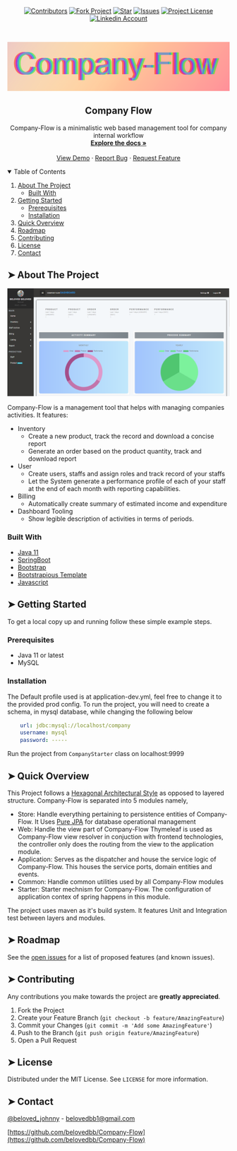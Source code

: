 <p align="center">
    <a href="https://github.com/Belovedbb/Company-Flow/graphs/contributors"><img alt="Contributors" src="https://img.shields.io/github/contributors/belovedbb/Company-Flow.svg" height="20"/></a>
    <a href="https://github.com/Belovedbb/Company-Flow/network/members"><img alt="Fork Project" src="https://img.shields.io/github/forks/belovedbb/Company-Flow.svg" height="20"/></a>
    <a href="https://github.com/belovedbb/Company-Flow/stargazers"><img alt="Star" src="https://img.shields.io/github/stars/belovedbb/Company-Flow.svg" height="20"/></a>
    <a href="https://github.com/belovedbb/Company-Flow/issues"><img alt="Issues" src="https://img.shields.io/github/issues/belovedbb/Company-Flow.svg" height="20"/></a>
    <a href="https://github.com/belovedbb/Company-Flow/blob/master/LICENSE.txt"><img alt="Project License" src="https://img.shields.io/github/license/belovedbb/Company-Flow.svg" height="20"/></a>
    <a href="https://linkedin.com/in/othneildrew"><img alt="Linkedin Account" src="https://img.shields.io/badge/-LinkedIn-black.svg?logo=linkedin&colorB=555" height="20"/></a>
</p>


<!-- PROJECT LOGO -->
<br />
<p align="center">

![Company-Flow icon](assets/icon.png)

<h2 align="center">Company Flow</h3>

  <p align="center">
    Company-Flow is a minimalistic web based management tool for company internal workflow
    <br />
    <a href="https://github.com/belovedbb/Company-Flow"><strong>Explore the docs »</strong></a>
    <br />
    <br />
    <a href="assets/Showcase.md">View Demo</a>
    ·
    <a href="https://github.com/belovedbb/Company-Flow/issues">Report Bug</a>
    ·
    <a href="https://github.com/belovedbb/Company-Flow/issues">Request Feature</a>
  </p>




<!-- TABLE OF CONTENTS -->
<details open="open">
  <summary>Table of Contents</summary>
  <ol>
    <li>
      <a href="#about-the-project">About The Project</a>
      <ul>
        <li><a href="#built-with">Built With</a></li>
      </ul>
    </li>
    <li>
      <a href="#getting-started">Getting Started</a>
      <ul>
        <li><a href="#prerequisites">Prerequisites</a></li>
        <li><a href="#installation">Installation</a></li>
      </ul>
    </li>
    <li><a href="#quick-overview">Quick Overview</a></li>
    <li><a href="#roadmap">Roadmap</a></li>
    <li><a href="#contributing">Contributing</a></li>
    <li><a href="#license">License</a></li>
    <li><a href="#contact">Contact</a></li>
  </ol>
</details>



<!-- ABOUT THE PROJECT -->
## ➤ About The Project

![Company-Flow Screen Shot1](assets/dashboard/first.PNG)

Company-Flow is a management tool that helps with managing companies activities.
It features:
* Inventory
  * Create a new product, track the record and download a concise report
  * Generate an order based on the product quantity, track and download report
* User
  * Create users, staffs and assign roles and track record of your staffs
  * Let the System generate a performance profile of each of your staff at the end of each month with reporting capabilities.
* Billing
  * Automatically create summary of estimated income and expenditure
* Dashboard Tooling
  * Show legible description of activities in terms of periods.

###  Built With
* [Java 11](https://docs.oracle.com/en/java/javase/11/docs/api/index.html)
* [SpringBoot](https://spring.io/)
* [Bootstrap](https://getbootstrap.com)
* [Bootstrapious Template](https://bootstrapious.com/)
* [Javascript](#)

<!-- GETTING STARTED -->
## ➤ Getting Started

To get a local copy up and running follow these simple example steps.

###  Prerequisites


* Java 11 or latest
* MySQL

###  Installation

The Default profile used is at application-dev.yml, feel free to change it to the provided prod config.
To run the project, you will need to create a schema, in mysql database, while changing the following below

```yml
    url: jdbc:mysql://localhost/company
    username: mysql
    password: -----
```
Run the project from ```CompanyStarter``` class on localhost:9999


<!-- quick-overview -->
## ➤ Quick Overview
This Project follows a [Hexagonal Architectural Style](https://en.wikipedia.org/wiki/Hexagonal_architecture_(software)) as opposed to  layered structure.
Company-Flow is separated into 5 modules namely,
* Store: Handle everything pertaining to persistence entities of Company-Flow.
  It Uses [Pure JPA](https://en.wikipedia.org/wiki/Jakarta_Persistence) for database operational management
* Web: Handle the view part of Company-Flow
  Thymeleaf is used as Company-Flow view resolver in conjuction with frontend technologies, the controller only does the routing from the view to the application module.
* Application: Serves as the dispatcher and house the service logic of Company-Flow. This houses the service ports, domain entities and events.
* Common: Handle common utilities used by all Company-Flow modules
* Starter: Starter mechnism for Company-Flow. The configuration of application contex of spring happens in this module.

The project uses maven as it's build system. It features Unit and Integration test between layers and modules.

<!-- ROADMAP -->
## ➤ Roadmap

See the [open issues](https://github.com/belovedbb/Company-Flow/issues) for a list of proposed features (and known issues).

<!-- CONTRIBUTING -->
## ➤ Contributing

Any contributions you make towards the project are **greatly appreciated**.

1. Fork the Project
2. Create your Feature Branch (`git checkout -b feature/AmazingFeature`)
3. Commit your Changes (`git commit -m 'Add some AmazingFeature'`)
4. Push to the Branch (`git push origin feature/AmazingFeature`)
5. Open a Pull Request



<!-- LICENSE -->
## ➤ License

Distributed under the MIT License. See `LICENSE` for more information.

<!-- CONTACT -->
## ➤ Contact

[@beloved_johnny](https://twitter.com/beloved_johnny) - belovedbb1@gmail.com

[https://github.com/belovedbb/Company-Flow](https://github.com/belovedbb/Company-Flow)
